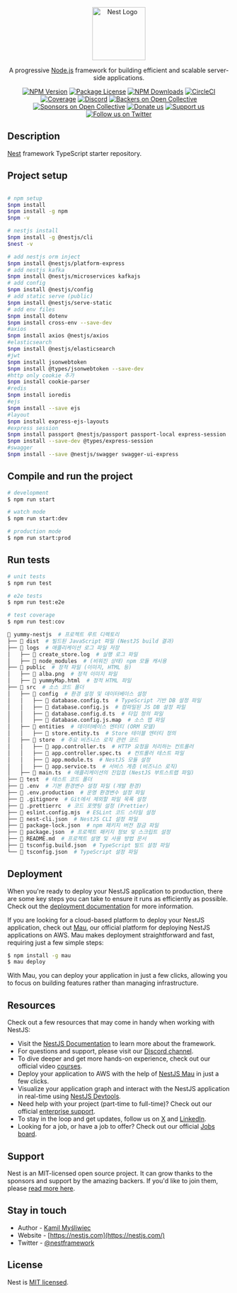 <p align="center">
  <a href="http://nestjs.com/" target="blank"><img src="https://nestjs.com/img/logo-small.svg" width="120" alt="Nest Logo" /></a>
</p>

[circleci-image]: https://img.shields.io/circleci/build/github/nestjs/nest/master?token=abc123def456
[circleci-url]: https://circleci.com/gh/nestjs/nest

  <p align="center">A progressive <a href="http://nodejs.org" target="_blank">Node.js</a> framework for building efficient and scalable server-side applications.</p>
    <p align="center">
<a href="https://www.npmjs.com/~nestjscore" target="_blank"><img src="https://img.shields.io/npm/v/@nestjs/core.svg" alt="NPM Version" /></a>
<a href="https://www.npmjs.com/~nestjscore" target="_blank"><img src="https://img.shields.io/npm/l/@nestjs/core.svg" alt="Package License" /></a>
<a href="https://www.npmjs.com/~nestjscore" target="_blank"><img src="https://img.shields.io/npm/dm/@nestjs/common.svg" alt="NPM Downloads" /></a>
<a href="https://circleci.com/gh/nestjs/nest" target="_blank"><img src="https://img.shields.io/circleci/build/github/nestjs/nest/master" alt="CircleCI" /></a>
<a href="https://coveralls.io/github/nestjs/nest?branch=master" target="_blank"><img src="https://coveralls.io/repos/github/nestjs/nest/badge.svg?branch=master#9" alt="Coverage" /></a>
<a href="https://discord.gg/G7Qnnhy" target="_blank"><img src="https://img.shields.io/badge/discord-online-brightgreen.svg" alt="Discord"/></a>
<a href="https://opencollective.com/nest#backer" target="_blank"><img src="https://opencollective.com/nest/backers/badge.svg" alt="Backers on Open Collective" /></a>
<a href="https://opencollective.com/nest#sponsor" target="_blank"><img src="https://opencollective.com/nest/sponsors/badge.svg" alt="Sponsors on Open Collective" /></a>
  <a href="https://paypal.me/kamilmysliwiec" target="_blank"><img src="https://img.shields.io/badge/Donate-PayPal-ff3f59.svg" alt="Donate us"/></a>
    <a href="https://opencollective.com/nest#sponsor"  target="_blank"><img src="https://img.shields.io/badge/Support%20us-Open%20Collective-41B883.svg" alt="Support us"></a>
  <a href="https://twitter.com/nestframework" target="_blank"><img src="https://img.shields.io/twitter/follow/nestframework.svg?style=social&label=Follow" alt="Follow us on Twitter"></a>
</p>
  <!--[![Backers on Open Collective](https://opencollective.com/nest/backers/badge.svg)](https://opencollective.com/nest#backer)
  [![Sponsors on Open Collective](https://opencollective.com/nest/sponsors/badge.svg)](https://opencollective.com/nest#sponsor)-->

## Description

[Nest](https://github.com/nestjs/nest) framework TypeScript starter repository.

## Project setup
```bash

# npm setup
$npm install
$npm install -g npm
$npm -v

# nestjs install 
$npm install -g @nestjs/cli
$nest -v

# add nestjs orm inject
$npm install @nestjs/platform-express
# add nestjs kafka
$npm install @nestjs/microservices kafkajs
# add config
$npm install @nestjs/config
# add static serve (public)
$npm install @nestjs/serve-static
# add env files
$npm install dotenv
$npm install cross-env --save-dev
#axios
$npm install axios @nestjs/axios
#elasticsearch
$npm install @nestjs/elasticsearch
#jwt 
$npm install jsonwebtoken
$npm install @types/jsonwebtoken --save-dev
#http only cookie 추가
$npm install cookie-parser
#redis
$npm install ioredis
#ejs
$npm install --save ejs
#layout
$npm install express-ejs-layouts
#express session
$npm install passport @nestjs/passport passport-local express-session
$npm install --save-dev @types/express-session
#swagger
$npm install --save @nestjs/swagger swagger-ui-express

```

## Compile and run the project

```bash
# development
$ npm run start

# watch mode
$ npm run start:dev

# production mode
$ npm run start:prod
```

## Run tests

```bash
# unit tests
$ npm run test

# e2e tests
$ npm run test:e2e

# test coverage
$ npm run test:cov
```

``` bash
📂 yummy-nestjs  # 프로젝트 루트 디렉토리
├── 📂 dist  # 빌드된 JavaScript 파일 (NestJS build 결과)
├── 📂 logs  # 애플리케이션 로그 파일 저장
│   ├── 📄 create_store.log  # 실행 로그 파일
│   ├── 📄 node_modules  # (비워진 상태) npm 모듈 캐시용
├── 📂 public  # 정적 파일 (이미지, HTML 등)
│   ├── 📄 alba.png  # 정적 이미지 파일
│   ├── 📄 yummyMap.html  # 정적 HTML 파일
├── 📂 src  # 소스 코드 폴더
│   ├── 📂 config  # 환경 설정 및 데이터베이스 설정
│   │   ├── 📄 database.config.ts  # TypeScript 기반 DB 설정 파일
│   │   ├── 📄 database.config.js  # 컴파일된 JS DB 설정 파일
│   │   ├── 📄 database.config.d.ts  # 타입 정의 파일
│   │   ├── 📄 database.config.js.map  # 소스 맵 파일
│   ├── 📂 entities  # 데이터베이스 엔터티 (ORM 모델)
│   │   ├── 📄 store.entity.ts  # Store 테이블 엔터티 정의
│   ├── 📂 store  # 주요 비즈니스 로직 관련 코드
│   │   ├── 📄 app.controller.ts  # HTTP 요청을 처리하는 컨트롤러
│   │   ├── 📄 app.controller.spec.ts  # 컨트롤러 테스트 파일
│   │   ├── 📄 app.module.ts  # NestJS 모듈 설정
│   │   ├── 📄 app.service.ts  # 서비스 계층 (비즈니스 로직)
│   ├── 📄 main.ts  # 애플리케이션의 진입점 (NestJS 부트스트랩 파일)
├── 📂 test  # 테스트 코드 폴더
├── 📄 .env  # 기본 환경변수 설정 파일 (개발 환경)
├── 📄 .env.production  # 운영 환경변수 설정 파일
├── 📄 .gitignore  # Git에서 제외할 파일 목록 설정
├── 📄 .prettierrc  # 코드 포맷팅 설정 (Prettier)
├── 📄 eslint.config.mjs  # ESLint 코드 스타일 설정
├── 📄 nest-cli.json  # NestJS CLI 설정 파일
├── 📄 package-lock.json  # npm 패키지 버전 잠금 파일
├── 📄 package.json  # 프로젝트 패키지 정보 및 스크립트 설정
├── 📄 README.md  # 프로젝트 설명 및 사용 방법 문서
├── 📄 tsconfig.build.json  # TypeScript 빌드 설정 파일
└── 📄 tsconfig.json  # TypeScript 설정 파일
```


## Deployment

When you're ready to deploy your NestJS application to production, there are some key steps you can take to ensure it runs as efficiently as possible. Check out the [deployment documentation](https://docs.nestjs.com/deployment) for more information.

If you are looking for a cloud-based platform to deploy your NestJS application, check out [Mau](https://mau.nestjs.com), our official platform for deploying NestJS applications on AWS. Mau makes deployment straightforward and fast, requiring just a few simple steps:

```bash
$ npm install -g mau
$ mau deploy
```

With Mau, you can deploy your application in just a few clicks, allowing you to focus on building features rather than managing infrastructure.

## Resources

Check out a few resources that may come in handy when working with NestJS:

- Visit the [NestJS Documentation](https://docs.nestjs.com) to learn more about the framework.
- For questions and support, please visit our [Discord channel](https://discord.gg/G7Qnnhy).
- To dive deeper and get more hands-on experience, check out our official video [courses](https://courses.nestjs.com/).
- Deploy your application to AWS with the help of [NestJS Mau](https://mau.nestjs.com) in just a few clicks.
- Visualize your application graph and interact with the NestJS application in real-time using [NestJS Devtools](https://devtools.nestjs.com).
- Need help with your project (part-time to full-time)? Check out our official [enterprise support](https://enterprise.nestjs.com).
- To stay in the loop and get updates, follow us on [X](https://x.com/nestframework) and [LinkedIn](https://linkedin.com/company/nestjs).
- Looking for a job, or have a job to offer? Check out our official [Jobs board](https://jobs.nestjs.com).

## Support

Nest is an MIT-licensed open source project. It can grow thanks to the sponsors and support by the amazing backers. If you'd like to join them, please [read more here](https://docs.nestjs.com/support).

## Stay in touch

- Author - [Kamil Myśliwiec](https://twitter.com/kammysliwiec)
- Website - [https://nestjs.com](https://nestjs.com/)
- Twitter - [@nestframework](https://twitter.com/nestframework)

## License

Nest is [MIT licensed](https://github.com/nestjs/nest/blob/master/LICENSE).

